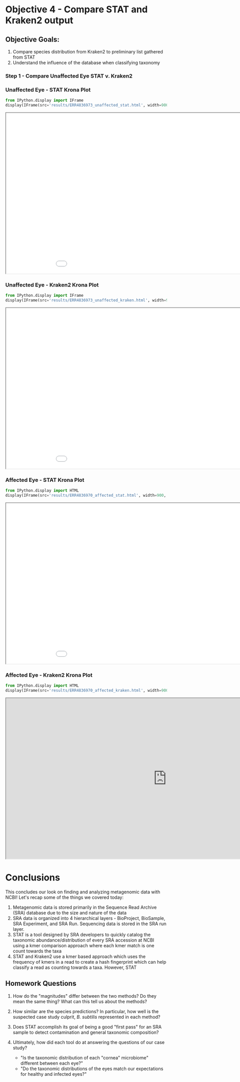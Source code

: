 # Objective 4 - Compare STAT and Kraken2 output <a class="anchor" id="Objective-4"></a>

## **Objective Goals:**

1. Compare species distribution from Kraken2 to preliminary list gathered from STAT
2. Understand the influence of the database when classifying taxonomy

### Step 1 - Compare Unaffected Eye STAT v. Kraken2

### Unaffected Eye - STAT Krona Plot

```python
from IPython.display import IFrame
display(IFrame(src='results/ERR4836973_unaffected_stat.html', width=900, height=600))
```

<iframe src="krona/ERR4836973_unaffected_stat.html" height="500" width="1000" title="Online Workshops - Upcoming Events"></iframe>


### Unaffected Eye - Kraken2 Krona Plot

```python
from IPython.display import IFrame
display(IFrame(src='results/ERR4836973_unaffected_kraken.html', width=900, height=600))
```

<iframe src="krona/ERR4836973_unaffected_kraken.html" height="500" width="1000" title="Online Workshops - Upcoming Events"></iframe>


### Affected Eye - STAT Krona Plot

```python
from IPython.display import HTML
display(IFrame(src='results/ERR4836970_affected_stat.html', width=900, height=600))
```

<iframe src="krona/ERR4836970_affected_stat.html" height="500" width="1000" title="Online Workshops - Upcoming Events"></iframe>

### Affected Eye - Kraken2 Krona Plot

```python
from IPython.display import HTML
display(IFrame(src='results/ERR4836970_affected_kraken.html', width=900, height=600))
```

<iframe src="https://github.com/tuftsdatalab/tuftsWorkshops/blob/main/docs/2023_workshops/metagenomeData/krona/ERR4836970_affected_kraken.html" height="500" width="1000" title="Online Workshops - Upcoming Events"></iframe>

# Conclusions

This concludes our look on finding and analyzing metagenomic data with NCBI! Let's recap some of the things we covered today:

1. Metagenomic data is stored primarily in the Sequence Read Archive (SRA) database due to the size and nature of the data
2. SRA data is organized into 4 hierarchical layers - BioProject, BioSample, SRA Experiment, and SRA Run. Sequencing data is stored in the SRA run layer.
3. STAT is a tool designed by SRA developers to quickly catalog the taxonomic abundance/distribution of every SRA accession at NCBI using a kmer comparison approach where each kmer match is one count towards the taxa
4. STAT and Kraken2 use a kmer based approach which uses the frequency of kmers in a read to create a hash fingerprint which can help classify a read as counting towards a taxa. However, STAT

## Homework Questions

1. How do the "magnitudes" differ between the two methods? Do they mean the same thing? What can this tell us about the methods?

2. How similar are the species predictions? In particular, how well is the suspected case study culprit, *B. subtilis* represented in each method?

3. Does STAT accomplish its goal of being a good "first pass" for an SRA sample to detect contamination and general taxonomic composition?

4. Ultimately, how did each tool do at answering the questions of our case study?
    - "Is the taxonomic distribution of each "cornea" microbiome" different between each eye?"
    - "Do the taxonomic distributions of the eyes match our expectations for healthy and infected eyes?"
